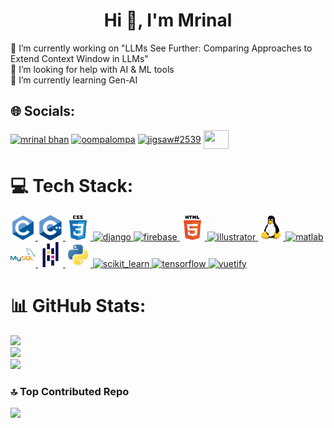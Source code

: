 <h1 align="center">Hi 👋, I'm Mrinal</h1>
🔭 I’m currently working on "LLMs See Further: Comparing Approaches to Extend Context Window in LLMs"<br>
🤝 I’m looking for help with AI & ML tools <br>
🌱 I’m currently learning Gen-AI <br>


## 🌐 Socials:
<p align="left">
<a href="https://www.linkedin.com/in/mrinal-bhan/" target="blank"><img align="center" src="https://raw.githubusercontent.com/rahuldkjain/github-profile-readme-generator/master/src/images/icons/Social/linked-in-alt.svg" alt="mrinal bhan" height="30" width="40" /></a>
<a href="https://codeforces.com/profile/oompalompa" target="blank"><img align="center" src="https://raw.githubusercontent.com/rahuldkjain/github-profile-readme-generator/master/src/images/icons/Social/codeforces.svg" alt="oompalompa" height="30" width="40" /></a>
<a href="https://discord.gg/jigsaw#2539" target="blank"><img align="center" src="https://raw.githubusercontent.com/rahuldkjain/github-profile-readme-generator/master/src/images/icons/Social/discord.svg" alt="jigsaw#2539" height="30" width="40" /></a>
<a href="mailto:bhanmrinal@gmail.com" target="blank"><img align="center" src="https://seeklogo.com/images/G/gmail-icon-logo-9ADB17D3F3-seeklogo.com.png" height="30" width="40" /></a>
</p> 


# 💻 Tech Stack:
 </a> <a href="https://www.cprogramming.com/" target="_blank" rel="noreferrer"> <img src="https://raw.githubusercontent.com/devicons/devicon/master/icons/c/c-original.svg" alt="c" width="40" height="40"/> </a> <a href="https://www.w3schools.com/cpp/" target="_blank" rel="noreferrer"> <img src="https://raw.githubusercontent.com/devicons/devicon/master/icons/cplusplus/cplusplus-original.svg" alt="cplusplus" width="40" height="40"/> </a> <a href="https://www.w3schools.com/css/" target="_blank" rel="noreferrer"> <img src="https://raw.githubusercontent.com/devicons/devicon/master/icons/css3/css3-original-wordmark.svg" alt="css3" width="40" height="40"/> </a> <a href="https://www.djangoproject.com/" target="_blank" rel="noreferrer"> <img src="https://cdn.worldvectorlogo.com/logos/django.svg" alt="django" width="40" height="40"/> </a> <a href="https://firebase.google.com/" target="_blank" rel="noreferrer"> <img src="https://www.vectorlogo.zone/logos/firebase/firebase-icon.svg" alt="firebase" width="40" height="40"/> </a> <a href="https://www.w3.org/html/" target="_blank" rel="noreferrer"> <img src="https://raw.githubusercontent.com/devicons/devicon/master/icons/html5/html5-original-wordmark.svg" alt="html5" width="40" height="40"/> </a> <a href="https://www.adobe.com/in/products/illustrator.html" target="_blank" rel="noreferrer"> <img src="https://www.vectorlogo.zone/logos/adobe_illustrator/adobe_illustrator-icon.svg" alt="illustrator" width="40" height="40"/> </a> <a href="https://www.linux.org/" target="_blank" rel="noreferrer"> <img src="https://raw.githubusercontent.com/devicons/devicon/master/icons/linux/linux-original.svg" alt="linux" width="40" height="40"/> </a> <a href="https://www.mathworks.com/" target="_blank" rel="noreferrer"> <img src="https://upload.wikimedia.org/wikipedia/commons/2/21/Matlab_Logo.png" alt="matlab" width="40" height="40"/> </a> <a href="https://www.mysql.com/" target="_blank" rel="noreferrer"> <img src="https://raw.githubusercontent.com/devicons/devicon/master/icons/mysql/mysql-original-wordmark.svg" alt="mysql" width="40" height="40"/> </a> <a href="https://pandas.pydata.org/" target="_blank" rel="noreferrer"> <img src="https://raw.githubusercontent.com/devicons/devicon/2ae2a900d2f041da66e950e4d48052658d850630/icons/pandas/pandas-original.svg" alt="pandas" width="40" height="40"/> </a> <a href="https://www.python.org" target="_blank" rel="noreferrer"> <img src="https://raw.githubusercontent.com/devicons/devicon/master/icons/python/python-original.svg" alt="python" width="40" height="40"/> </a> <a href="https://scikit-learn.org/" target="_blank" rel="noreferrer"> <img src="https://upload.wikimedia.org/wikipedia/commons/0/05/Scikit_learn_logo_small.svg" alt="scikit_learn" width="40" height="40"/> </a> <a href="https://www.tensorflow.org" target="_blank" rel="noreferrer"> <img src="https://www.vectorlogo.zone/logos/tensorflow/tensorflow-icon.svg" alt="tensorflow" width="40" height="40"/> </a> <a href="https://vuetifyjs.com/en/" target="_blank" rel="noreferrer"> <img src="https://bestofjs.org/logos/vuetify.svg" alt="vuetify" width="40" height="40"/> <p align="left"> <a href="https://www.arduino.cc/" target="_blank" rel="noreferrer"></a> </p>


# 📊 GitHub Stats:
![](https://github-readme-stats.vercel.app/api?username=bhanmrinal&theme=tokyonight&hide_border=false&include_all_commits=true&count_private=false)<br/>
![](https://github-readme-streak-stats.herokuapp.com/?user=bhanmrinal&theme=tokyonight&hide_border=false)<br/>
![](https://github-readme-stats.vercel.app/api/top-langs/?username=bhanmrinal&theme=tokyonight&hide_border=false&include_all_commits=true&count_private=false&layout=compact)

### 🔝 Top Contributed Repo
![](https://github-contributor-stats.vercel.app/api?username=bhanmrinal&limit=5&theme=radical&combine_all_yearly_contributions=true)

<!-- ## LeetCode Stats
<p float="left">
<img src="https://leetcard.jacoblin.cool/oompalompa?theme=dark" /> -->
<!-- </p>
 -->
